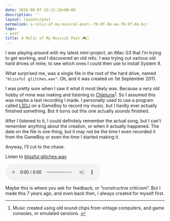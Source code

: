 ```yaml
---
date: 2018-08-07 23:12:28+00:00
description: ''
layout: layouts/post
permalink: a-relic-of-my-musical-past--f0-9f-8e-ae-f0-9f-8e-bc/
tags:
- post
title: A Relic of My Musical Past 🎮🎼
---
```


<p>I was playing around with my latest mini-project, an iMac G3 that I’m trying to get working, and I discovered an old relic. I was trying out various old hard drives of mine, to see which ones I could then use to install System 9.</p>
<p>What surprised me, was a single file in the root of the hard drive, named <code>"blissful glitches.wav"</code>. Oh, and it was created on 1st September 2011.</p>
<p>I was pretty sure when I saw it what it most likely was. Because a very old hobby of mine was making and listening to <a href="https://en.wikipedia.org/wiki/Chiptune">Chiptune</a><sup id="fnref:1"><a href="#fn:1" rel="footnote">1</a></sup>. So I assumed this was maybe a test recording I made. I personally used to use a program called <a href="https://www.littlesounddj.com/lsd/index.php">LSDJ</a> on a GameBoy to record my music, but I hardly ever actually finished something. But it turns out this one actually sounds finished.</p>
<p>After I listened to it, I could definitely remember the actual song, but I can’t remember anything about the creation, or when it actually happened. The date on the file is one thing, but it may not be the time I even recorded it from the GameBoy or even the time I started making it.</p>
<p>Anyway, I’ll cut to the chase.</p>
<p>Listen to <label><a href="https://cl.ly/413u2d3N122Q">blissful glitches.wav</a></label></p>
<p><audio id="t-rex-roar" controls src="https://dzwonsemrish7.cloudfront.net/items/2r0s3G1E2J2R003i0m11/blissful%20glitches.wav">For some reason, the audio file isn&#8217;t supported. ¯&#95;(ツ)&#95;/¯</audio></p>
<p>Maybe this is where you ask for feedback, or “constructive criticism”. But I made this 7 years ago, and even back then, I always created for myself first.</p>
<div class="footnotes">
<hr />
<ol>
<li id="fn:1">
<p>Music created using old sound chips from vintage computers, and game consoles, or emulated versions.&#160;<a href="#fnref:1" rev="footnote">&#8617;</a></p>
</li>
</ol>
</div>